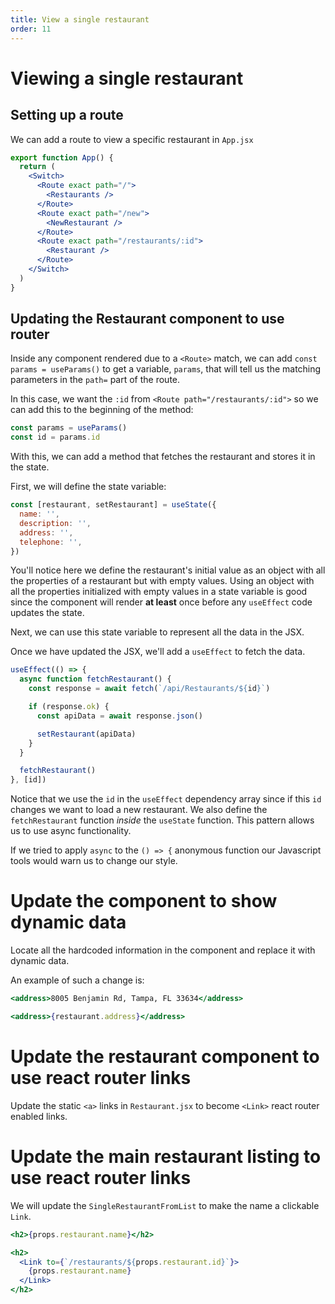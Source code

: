 ```yaml
---
title: View a single restaurant
order: 11
---
```


# Viewing a single restaurant

## Setting up a route

We can add a route to view a specific restaurant in `App.jsx`

```jsx
export function App() {
  return (
    <Switch>
      <Route exact path="/">
        <Restaurants />
      </Route>
      <Route exact path="/new">
        <NewRestaurant />
      </Route>
      <Route exact path="/restaurants/:id">
        <Restaurant />
      </Route>
    </Switch>
  )
}
```

## Updating the Restaurant component to use router

Inside any component rendered due to a `<Route>` match, we can add
`const params = useParams()` to get a variable, `params`, that will tell us the
matching parameters in the `path=` part of the route.

In this case, we want the `:id` from `<Route path="/restaurants/:id">` so we can
add this to the beginning of the method:

```javascript
const params = useParams()
const id = params.id
```

With this, we can add a method that fetches the restaurant and stores it in the
state.

First, we will define the state variable:

```javascript
const [restaurant, setRestaurant] = useState({
  name: '',
  description: '',
  address: '',
  telephone: '',
})
```

You'll notice here we define the restaurant's initial value as an object with
all the properties of a restaurant but with empty values. Using an object with
all the properties initialized with empty values in a state variable is good
since the component will render **at least** once before any `useEffect` code
updates the state.

Next, we can use this state variable to represent all the data in the JSX.

Once we have updated the JSX, we'll add a `useEffect` to fetch the data.

```javascript
useEffect(() => {
  async function fetchRestaurant() {
    const response = await fetch(`/api/Restaurants/${id}`)

    if (response.ok) {
      const apiData = await response.json()

      setRestaurant(apiData)
    }
  }

  fetchRestaurant()
}, [id])
```

Notice that we use the `id` in the `useEffect` dependency array since if this
`id` changes we want to load a new restaurant. We also define the
`fetchRestaurant` function _inside_ the `useState` function. This pattern allows
us to use async functionality.

If we tried to apply `async` to the `() => {` anonymous function our Javascript
tools would warn us to change our style.

# Update the component to show dynamic data

Locate all the hardcoded information in the component and replace it with
dynamic data.

An example of such a change is:

```jsx
<address>8005 Benjamin Rd, Tampa, FL 33634</address>
```

```jsx
<address>{restaurant.address}</address>
```

# Update the restaurant component to use react router links

Update the static `<a>` links in `Restaurant.jsx` to become `<Link>` react
router enabled links.

# Update the main restaurant listing to use react router links

We will update the `SingleRestaurantFromList` to make the name a clickable
`Link`.

```jsx
<h2>{props.restaurant.name}</h2>
```

```jsx
<h2>
  <Link to={`/restaurants/${props.restaurant.id}`}>
    {props.restaurant.name}
  </Link>
</h2>
```

<GithubCommitViewer repo="suncoast-devs/TacoTuesday" commit="323c05bd5b0db947bc0b5c6c8f13b3a9bbca456d" />
